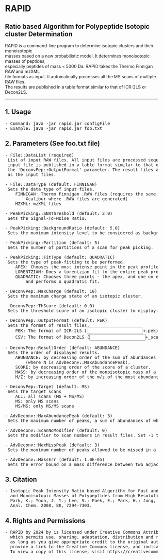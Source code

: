 # RAPID
## Ratio based Algorithm for Polypeptide Isotopic cluster Determination
RAPID is a command-line program to determine isotopic clusters and their monoisotopic <br>
masses based on a new probabilistic model. It determines monoisotopic masses of peptides,<br>
especially peptides of mass < 5000 Da. RAPID takes the Thermo Finnigan RAW and mzXML <br>
file formats as input. It automatically processes all the MS scans of multiple RAW flies.<br>
The results are published in a table format similar to that of ICR-2LS or Decon2LS.<br>
<hr>


## 1. Usage
<pre>
- Command: java -jar rapid.jar configFile
- Example: java -jar rapid.jar foo.txt
</pre>
## 2. Parameters (See foo.txt file)
<pre>
- File::DataList (required)
 List of input RAW files. All input files are processed sequentially. Each result of a 
 input file is published in a table format similar to that of ICR-2LS or Decon2LS. See 
 the 'DeconvPep::OutputFormat' parameter. The result files are generated in the same folder 
 as the input files. 
 
- File::DataType (default: FINNIGAN)
 Sets the data type of input files.
	FINNIGAN: Thermo Finnigan .RAW files (requires the same or compatible version of 
		Xcalibur where .RAW files are generated)
	MZXML: mzXML files

- PeakPicking::SNRThreshold (default: 3.0)
 Sets the Signal-To-Noise Ratio.

- PeakPicking::BackgroundRatio (default: 5.0)
 Sets the maximum intensity level to be considered as background.

- PeakPicking::Partition (default: 5)
 Sets the number of partitions of a scan for peak picking. 

- PeakPicking::FitType (default: QUADRATIC)
 Sets the type of peak-fitting to be performed.
	APEX: Chooses the most intense point in the peak profile.
	LORENTZIAN: Does a lorentzian fit to the entire peak profile.
	QUADRATIC: Chooses three points - the apex, and one on either side of the profile, 
		and performs a quadratic fit.

- DeconvPep::MaxCharge (default: 10)
 Sets the maximum charge state of an isotopic cluster.

- DeconvPep::ThScore (default: 0.0)
 Sets the threshold score of an isotopic cluster to display.

- DeconvPep::OutputFormat (default: PEK)
 Sets the format of result files. 
	PEK: The format of ICR-2LS (<input file name>+.pek)
	CSV: The format of Decon2LS (<input file name>+_scans.csv and <input file name>+_isos.csv)

- DeconvPep::ResultOrder (default: ABUNDANCE)
 Sets the order of displayed results.
	ABUNDANCE: by decreasing order of the sum of abundances of the N most abundant peaks
		(where N is AdvDeconv::MaxAbundancePeak).
	SCORE: by decreasing order of the score of a cluster. 
	MASS: by decreasing order of the monoisotopic mass of a cluster.
	M/Z: by increasing order of the m/z of the most abundant peak of a cluster.

- DeconvPep::Target (default: MS)
 Sets the target scans
	ALL: all scans (MS + MS/MS)
	MS: only MS scans
	MS/MS: only MS/MS scans

- AdvDeconv::MaxAbundancePeak (default: 3)
 Sets the maximum number of peaks, a sum of abundances of which is displayed in result files.

- AdvDeconv::ScanNoModifier (default: 0)
 Sets the modifier to scan numbers in result files. Set -1 to get the same scan numbers as ICR-2LS.

- AdvDeconv::MaxMissPeak (default: 3)
 Sets the maximum number of peaks allowed to be missed in a pseudo cluster.

- AdvDeconv::MassErr (default: 1.0E-05)
 Sets the error bound on a mass difference between two adjacent peaks.
</pre>
## 3. Citation
<pre>
- Isotopic Peak Intensity Ratio based Algorithm for Fast and Accurate Determination of Isotopic Clusters 
  and Monoisotopic Masses of Polypeptides from High Resolution Mass Spectrometric Data
  Park, K.; Yoon, J. Y.; Lee, S.; Paek, E.; Park, H.; Jung, H.-J.; Lee, S.-W. 
  Anal. Chem. 2008, 80, 7294-7303.
</pre>
## 4. Rights and Permissions
<pre>
- RAPID by 2024 by is licensed under Creative Commons Attribution-ShareAlike 4.0 International, 
  which permits use, sharing, adaptation, distribution and reproduction in any medium or format, 
  as long as you give appropriate credit to the original author(s) and the source, 
  provide a link to the Creative Commons license, and indicate if changes were made.
  To view a copy of this license, visit https://creativecommons.org/licenses/by-sa/4.0/
</pre>

